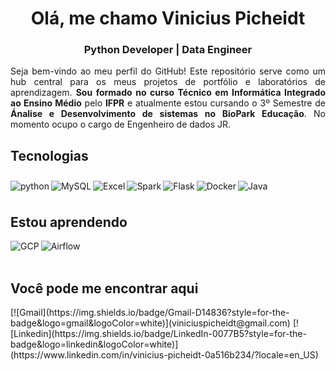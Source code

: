 <h1 align="center">Olá, me chamo Vinicius Picheidt</h1>
<h3 align="center">Python Developer | Data Engineer</h3>
<p align="justify">Seja bem-vindo ao meu perfil do GitHub! Este repositório serve como um hub central para os meus projetos de portfólio e laboratórios de aprendizagem. <b>Sou formado no curso Técnico em Informática Integrado ao Ensino Médio</b> pelo <b>IFPR</b> e atualmente estou cursando o 3º Semestre de <b>Ánalise e Desenvolvimento de sistemas no BioPark Educação</b>. No momento ocupo o cargo de Engenheiro de dados JR.</p>
<h2>Tecnologias</h2>



<img align="left" alt="python" src="https://img.shields.io/badge/Python-3776AB?style=for-the-badge&logo=python&logoColor=white" style="margin-top: 10px;"/>
<img align="left" alt="MySQL" src="https://img.shields.io/badge/MySQL-00000F?style=for-the-badge&logo=mysql&logoColor=white" style="margin-top: 10px;"/>
<img align="left" alt="Excel" src="https://img.shields.io/badge/Microsoft_Excel-217346?style=for-the-badge&logo=microsoft-excel&logoColor=white" style="margin-top: 10px;"/>
<img align="left" alt="Spark" src="https://img.shields.io/static/v1?style=for-the-badge&message=Apache+Spark&color=E25A1C&logo=Apache+Spark&logoColor=FFFFFF&label=" style="margin-top: 10px;"/>
<img align="left" alt="Flask" src="https://img.shields.io/badge/Flask-000000?style=for-the-badge&logo=flask&logoColor=white" style="margin-top: 10px;"/>
<img align="left" alt="Docker" src="https://img.shields.io/badge/Docker-2496ED?style=for-the-badge&logo=docker&logoColor=white" style="margin-top: 10px;"/>
<img align="left" alt="Java" src="https://img.shields.io/badge/Java-ED8B00?style=for-the-badge&logo=java&logoColor=white" style="margin-top: 10px;"/>
<br>
<br>

<h2>Estou aprendendo</h2>


<img align="left" alt="GCP" src="https://img.shields.io/badge/Google_Cloud-4285F4?style=for-the-badge&logo=google-cloud&logoColor=white"/>
<img align="left" alt="Airflow" src="https://img.shields.io/static/v1?style=for-the-badge&message=Apache+Airflow&color=017CEE&logo=Apache+Airflow&logoColor=FFFFFF&label="/>

<br>
<br>

<h2>Você pode me encontrar aqui</h2>
[![Gmail](https://img.shields.io/badge/Gmail-D14836?style=for-the-badge&logo=gmail&logoColor=white)](viniciuspicheidt@gmail.com)
[![Linkedin](https://img.shields.io/badge/LinkedIn-0077B5?style=for-the-badge&logo=linkedin&logoColor=white)](https://www.linkedin.com/in/vinicius-picheidt-0a516b234/?locale=en_US)
